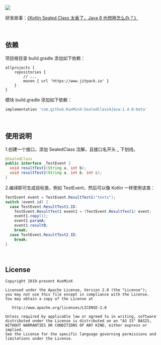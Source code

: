 ![](https://tva1.sinaimg.cn/large/e6c9d24ely1h5p2q0vwoej21fh0u0goc.jpg)

研发故事：[《Kotlin Sealed Class 太香了，Java 8 也想用怎么办？》](https://juejin.cn/post/7137571636781252622/)

&nbsp;

## 依赖

项目根目录 build.gradle 添加如下依赖：

```
allprojects {
    repositories {
        // ...
        maven { url 'https://www.jitpack.io' }
    }
}
```

模块 build.gradle 添加如下依赖：

```groovy
implementation 'com.github.KunMinX:SealedClass4Java:1.4.0-beta'
```

&nbsp;

## 使用说明

1.创建一个接口，添加 SealedClass 注解，且接口名开头 _ 下划线，

```java
@SealedClass
public interface _TestEvent {
  void resultTest1(String a, int b);
  void resultTest2(String a, int b, int c);
}
```

2.编译即可生成目标类，例如 TestEvent，然后可以像 Kotlin 一样使用该类：

```java
TestEvent event = TestEvent.ResultTest1("textx");
switch (event.id) {
  case TestEvent.ResultTest1.ID:
    TestEvent.ResultTest1 event1 = (TestEvent.ResultTest1) event;
    event1.copy(1);
    event1.paramA;
    event1.resultB;
    break;
  case TestEvent.ResultTest2.ID:
    break;
}
```

&nbsp;

## License

```
Copyright 2019-present KunMinX

Licensed under the Apache License, Version 2.0 (the "License");
you may not use this file except in compliance with the License.
You may obtain a copy of the License at

   http://www.apache.org/licenses/LICENSE-2.0

Unless required by applicable law or agreed to in writing, software
distributed under the License is distributed on an "AS IS" BASIS,
WITHOUT WARRANTIES OR CONDITIONS OF ANY KIND, either express or implied.
See the License for the specific language governing permissions and
limitations under the License.
```
